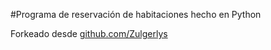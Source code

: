 #Programa de reservación de habitaciones hecho en Python

Forkeado desde [github.com/Zulgerlys](github.com/Zulgerlys)
